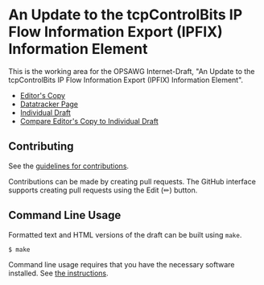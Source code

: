 # An Update to the tcpControlBits IP Flow Information Export (IPFIX) Information Element

This is the working area for the OPSAWG Internet-Draft, "An Update to the tcpControlBits IP Flow Information Export (IPFIX) Information Element".

* [Editor's Copy](https://boucadair.github.io/-ipfix-rfc7125-update/#go.draft-ietf-opsawg-rfc7125-update.html)
* [Datatracker Page](https://datatracker.ietf.org/doc/draft-ietf-opsawg-rfc7125-update)
* [Individual Draft](https://datatracker.ietf.org/doc/html/draft-ietf-opsawg-rfc7125-update)
* [Compare Editor's Copy to Individual Draft](https://boucadair.github.io/-ipfix-rfc7125-update/#go.draft-ietf-opsawg-rfc7125-update.diff)


## Contributing

See the
[guidelines for contributions](https://github.com/boucadair/-ipfix-rfc7125-update/blob/main/CONTRIBUTING.md).

Contributions can be made by creating pull requests.
The GitHub interface supports creating pull requests using the Edit (✏) button.


## Command Line Usage

Formatted text and HTML versions of the draft can be built using `make`.

```sh
$ make
```

Command line usage requires that you have the necessary software installed.  See
[the instructions](https://github.com/martinthomson/i-d-template/blob/main/doc/SETUP.md).


